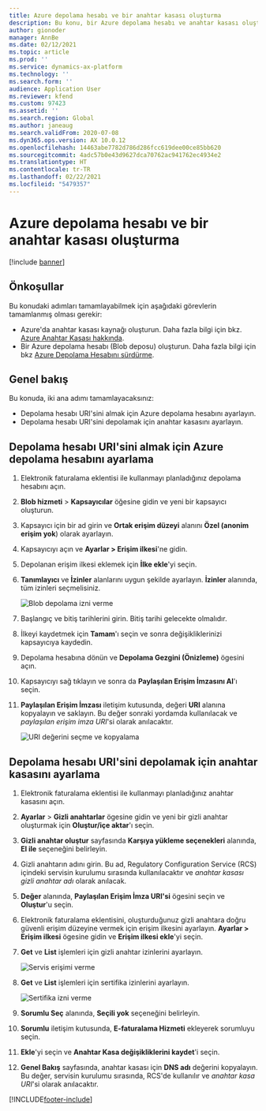 ```yaml
---
title: Azure depolama hesabı ve bir anahtar kasası oluşturma
description: Bu konu, bir Azure depolama hesabı ve anahtar kasası oluşturma yöntemini açıklamaktadır.
author: gionoder
manager: AnnBe
ms.date: 02/12/2021
ms.topic: article
ms.prod: ''
ms.service: dynamics-ax-platform
ms.technology: ''
ms.search.form: ''
audience: Application User
ms.reviewer: kfend
ms.custom: 97423
ms.assetid: ''
ms.search.region: Global
ms.author: janeaug
ms.search.validFrom: 2020-07-08
ms.dyn365.ops.version: AX 10.0.12
ms.openlocfilehash: 14463abe7782d786d286fcc619dee00ce85bb620
ms.sourcegitcommit: 4adc57b0e43d9627dca70762ac941762ec4934e2
ms.translationtype: HT
ms.contentlocale: tr-TR
ms.lasthandoff: 02/22/2021
ms.locfileid: "5479357"
---
```

# <a name="create-an-azure-storage-account-and-a-key-vault"></a>Azure depolama hesabı ve bir anahtar kasası oluşturma

[!include [banner](../includes/banner.md)]

## <a name="prerequisites"></a>Önkoşullar

Bu konudaki adımları tamamlayabilmek için aşağıdaki görevlerin tamamlanmış olması gerekir:

- Azure'da anahtar kasası kaynağı oluşturun. Daha fazla bilgi için bkz. [Azure Anahtar Kasası hakkında](https://docs.microsoft.com/azure/key-vault/general/overview).
- Bir Azure depolama hesabı (Blob deposu) oluşturun. Daha fazla bilgi için bkz [Azure Depolama Hesabını sürdürme](https://docs.microsoft.com/azure/storage/blobs/).

## <a name="overview"></a>Genel bakış

Bu konuda, iki ana adımı tamamlayacaksınız:

- Depolama hesabı URI'sini almak için Azure depolama hesabını ayarlayın.
- Depolama hesabı URI'sini depolamak için anahtar kasasını ayarlayın.

## <a name="set-up-the-azure-storage-account-to-get-the-storage-account-uri"></a>Depolama hesabı URI'sini almak için Azure depolama hesabını ayarlama

1. Elektronik faturalama eklentisi ile kullanmayı planladığınız depolama hesabını açın.
2. **Blob hizmeti** \> **Kapsayıcılar** öğesine gidin ve yeni bir kapsayıcı oluşturun.
3. Kapsayıcı için bir ad girin ve **Ortak erişim düzeyi** alanını **Özel (anonim erişim yok**) olarak ayarlayın.
4. Kapsayıcıyı açın ve **Ayarlar \> Erişim ilkesi**'ne gidin.
5. Depolanan erişim ilkesi eklemek için **İlke ekle**'yi seçin.
6. **Tanımlayıcı** ve **İzinler** alanlarını uygun şekilde ayarlayın. **İzinler** alanında, tüm izinleri seçmelisiniz.

    ![Blob depolama izni verme](media/e-Invoicing-services-create-azure-resources-grant-blob-permissions.png)

7. Başlangıç ve bitiş tarihlerini girin. Bitiş tarihi gelecekte olmalıdır.
8. İlkeyi kaydetmek için **Tamam**'ı seçin ve sonra değişikliklerinizi kapsayıcıya kaydedin.
9. Depolama hesabına dönün ve **Depolama Gezgini (Önizleme)** ögesini açın.
10. Kapsayıcıyı sağ tıklayın ve sonra da **Paylaşılan Erişim İmzasını Al**'ı seçin.
11. **Paylaşılan Erişim İmzası** iletişim kutusunda, değeri **URI** alanına kopyalayın ve saklayın. Bu değer sonraki yordamda kullanılacak ve *paylaşılan erişim imza URI*'si olarak anılacaktır.

    ![URI değerini seçme ve kopyalama](media/e-Invoicing-services-create-azure-resources-select-and-copy-uri.png)

## <a name="set-up-the-key-vault-to-store-the-storage-account-uri"></a>Depolama hesabı URI'sini depolamak için anahtar kasasını ayarlama

1. Elektronik faturalama eklentisi ile kullanmayı planladığınız anahtar kasasını açın.
2. **Ayarlar** \> **Gizli anahtarlar** ögesine gidin ve yeni bir gizli anahtar oluşturmak için **Oluştur/içe aktar**'ı seçin.
3. **Gizli anahtar oluştur** sayfasında **Karşıya yükleme seçenekleri** alanında, **El ile** seçeneğini belirleyin.
4. Gizli anahtarın adını girin. Bu ad, Regulatory Configuration Service (RCS) içindeki servisin kurulumu sırasında kullanılacaktır ve *anahtar kasası gizli anahtar adı* olarak anılacak.
5. **Değer** alanında, **Paylaşılan Erişim İmza URI'si** ögesini seçin ve **Oluştur**'u seçin.
6. Elektronik faturalama eklentisini, oluşturduğunuz gizli anahtara doğru güvenli erişim düzeyine vermek için erişim ilkesini ayarlayın. **Ayarlar \> Erişim ilkesi** ögesine gidin ve **Erişim ilkesi ekle**'yi seçin.
7. **Get** ve **List** işlemleri için gizli anahtar izinlerini ayarlayın.

    ![Servis erişimi verme](media/e-Invoicing-services-create-azure-resources-grant-service-access.png)

8. **Get** ve **List** işlemleri için sertifika izinlerini ayarlayın.

    ![Sertifika izni verme](media/e-Invoicing-services-create-azure-resources-grant-certificate-permission.png)

9. **Sorumlu Seç** alanında, **Seçili yok** seçeneğini belirleyin.
10. **Sorumlu** iletişim kutusunda, **E-faturalama Hizmeti** ekleyerek sorumluyu seçin.
11. **Ekle**'yi seçin ve **Anahtar Kasa değişikliklerini kaydet**'i seçin.
12. **Genel Bakış** sayfasında, anahtar kasası için **DNS adı** değerini kopyalayın. Bu değer, servisin kurulumu sırasında, RCS'de kullanılır ve *anahtar kasa URI*'si olarak anılacaktır.



[!INCLUDE[footer-include](../../includes/footer-banner.md)]


